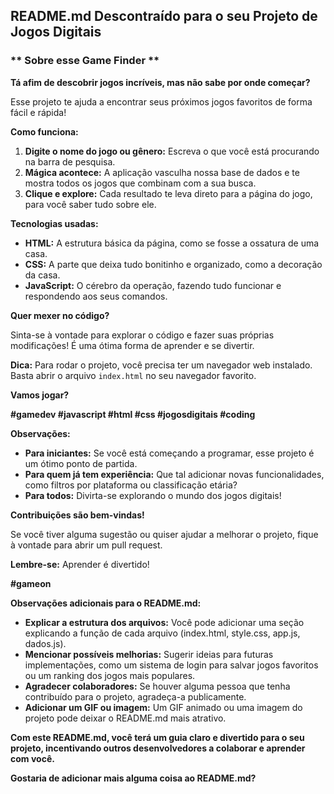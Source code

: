 ## **README.md Descontraído para o seu Projeto de Jogos Digitais**

### ** Sobre esse Game Finder **

**Tá afim de descobrir jogos incríveis, mas não sabe por onde começar?** 

Esse projeto te ajuda a encontrar seus próximos jogos favoritos de forma fácil e rápida! 

**Como funciona:**

1. **Digite o nome do jogo ou gênero:** Escreva o que você está procurando na barra de pesquisa.
2. **Mágica acontece:** A aplicação vasculha nossa base de dados e te mostra todos os jogos que combinam com a sua busca.
3. **Clique e explore:** Cada resultado te leva direto para a página do jogo, para você saber tudo sobre ele.

**Tecnologias usadas:**

* **HTML:** A estrutura básica da página, como se fosse a ossatura de uma casa.
* **CSS:** A parte que deixa tudo bonitinho e organizado, como a decoração da casa.
* **JavaScript:** O cérebro da operação, fazendo tudo funcionar e respondendo aos seus comandos.

**Quer mexer no código?** ️

Sinta-se à vontade para explorar o código e fazer suas próprias modificações! É uma ótima forma de aprender e se divertir.

**Dica:** Para rodar o projeto, você precisa ter um navegador web instalado. Basta abrir o arquivo `index.html` no seu navegador favorito.

**Vamos jogar?** 

**#gamedev #javascript #html #css #jogosdigitais #coding**

**Observações:**

* **Para iniciantes:** Se você está começando a programar, esse projeto é um ótimo ponto de partida.
* **Para quem já tem experiência:** Que tal adicionar novas funcionalidades, como filtros por plataforma ou classificação etária?
* **Para todos:** Divirta-se explorando o mundo dos jogos digitais!

**Contribuições são bem-vindas!** 

Se você tiver alguma sugestão ou quiser ajudar a melhorar o projeto, fique à vontade para abrir um pull request.

**Lembre-se:** Aprender é divertido! 

**#gameon**

**Observações adicionais para o README.md:**

* **Explicar a estrutura dos arquivos:** Você pode adicionar uma seção explicando a função de cada arquivo (index.html, style.css, app.js, dados.js).
* **Mencionar possíveis melhorias:** Sugerir ideias para futuras implementações, como um sistema de login para salvar jogos favoritos ou um ranking dos jogos mais populares.
* **Agradecer colaboradores:** Se houver alguma pessoa que tenha contribuído para o projeto, agradeça-a publicamente.
* **Adicionar um GIF ou imagem:** Um GIF animado ou uma imagem do projeto pode deixar o README.md mais atrativo.

**Com este README.md, você terá um guia claro e divertido para o seu projeto, incentivando outros desenvolvedores a colaborar e aprender com você.**

**Gostaria de adicionar mais alguma coisa ao README.md?**
